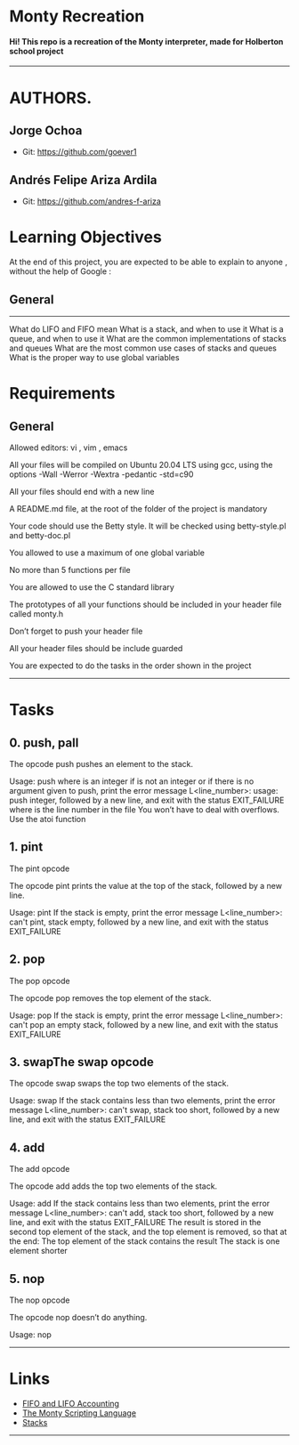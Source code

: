 # Monty Recreation
#### Hi! This repo is a recreation of the Monty interpreter, made for Holberton school project 

------------


# AUTHORS.
## Jorge Ochoa
- Git: https://github.com/goever1

## Andrés Felipe Ariza Ardila
- Git: https://github.com/andres-f-ariza

# Learning Objectives
At the end of this project, you are expected to be able to explain to anyone , without the help of Google :


## General

------------


What do LIFO and FIFO mean
What is a stack, and when to use it
What is a queue, and when to use it
What are the common implementations of stacks and queues
What are the most common use cases of stacks and queues
What is the proper way to use global variables

# Requirements
## General

Allowed editors: vi , vim , emacs

All your files will be compiled on Ubuntu 20.04 LTS using gcc, using the options -Wall -Werror -Wextra -pedantic -std=c90

All your files should end with a new line

A README.md file, at the root of the folder of the project is mandatory

Your code should use the Betty style. It will be checked using betty-style.pl and betty-doc.pl

You allowed to use a maximum of one global variable

No more than 5 functions per file

You are allowed to use the C standard library

The prototypes of all your functions should be included in your header file called monty.h

Don’t forget to push your header file

All your header files should be include guarded

You are expected to do the tasks in the order shown in the project

------------
# Tasks
## 0. push, pall
The opcode push pushes an element to the stack.

Usage: push <int>
where <int> is an integer
if <int> is not an integer or if there is no argument given to push, print the error message L<line_number>: usage: push integer, followed by a new line, and exit with the status EXIT_FAILURE
where is the line number in the file
You won’t have to deal with overflows. Use the atoi function
## 1. pint
The pint opcode

The opcode pint prints the value at the top of the stack, followed by a new line.

Usage: pint
If the stack is empty, print the error message L<line_number>: can't pint, stack empty, followed by a new line, and exit with the status EXIT_FAILURE
## 2. pop
The pop opcode

The opcode pop removes the top element of the stack.

Usage: pop
If the stack is empty, print the error message L<line_number>: can't pop an empty stack, followed by a new line, and exit with the status EXIT_FAILURE
## 3. swapThe swap opcode

The opcode swap swaps the top two elements of the stack.

Usage: swap
If the stack contains less than two elements, print the error message L<line_number>: can't swap, stack too short, followed by a new line, and exit with the status EXIT_FAILURE
## 4. add
The add opcode

The opcode add adds the top two elements of the stack.

Usage: add
If the stack contains less than two elements, print the error message L<line_number>: can't add, stack too short, followed by a new line, and exit with the status EXIT_FAILURE
The result is stored in the second top element of the stack, and the top element is removed, so that at the end:
The top element of the stack contains the result
The stack is one element shorter
## 5. nop
The nop opcode

The opcode nop doesn’t do anything.

Usage: nop

------------



# Links
- [FIFO and LIFO Accounting](http://https://en.wikipedia.org/wiki/FIFO_and_LIFO_accounting "FIFO and LIFO Accounting")
- [The Monty Scripting Language](http://montyscoconut.github.io/about.html "The Monty Scripting Language")
- [Stacks ](https://www.youtube.com/watch?v=9Tp8wHD66lw "Stacks ")

------------
